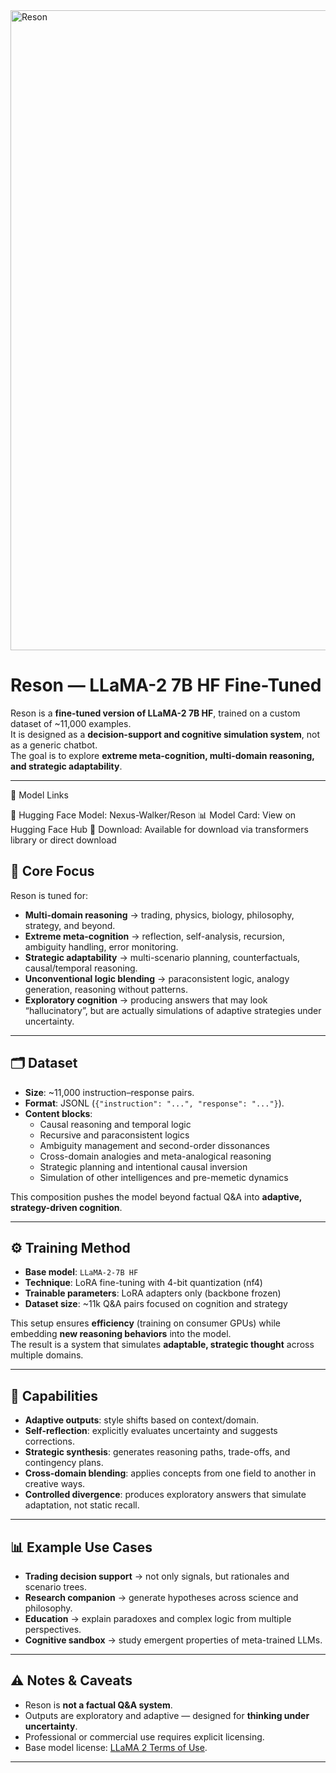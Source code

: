 <img width="1536" height="1024" alt="Reson" src="https://github.com/user-attachments/assets/ab5dc731-2ab3-4c10-a522-b090f81cffd0" />

# Reson — LLaMA-2 7B HF Fine-Tuned

Reson is a **fine-tuned version of LLaMA-2 7B HF**, trained on a custom dataset of ~11,000 examples.  
It is designed as a **decision-support and cognitive simulation system**, not as a generic chatbot.  
The goal is to explore **extreme meta-cognition, multi-domain reasoning, and strategic adaptability**.

---
🔗 Model Links

🤗 Hugging Face Model: Nexus-Walker/Reson
📊 Model Card: View on Hugging Face Hub
💾 Download: Available for download via transformers library or direct download

## 🎯 Core Focus

Reson is tuned for:
- **Multi-domain reasoning** → trading, physics, biology, philosophy, strategy, and beyond.  
- **Extreme meta-cognition** → reflection, self-analysis, recursion, ambiguity handling, error monitoring.  
- **Strategic adaptability** → multi-scenario planning, counterfactuals, causal/temporal reasoning.  
- **Unconventional logic blending** → paraconsistent logic, analogy generation, reasoning without patterns.  
- **Exploratory cognition** → producing answers that may look “hallucinatory”, but are actually simulations of adaptive strategies under uncertainty.

---

## 🗂 Dataset

- **Size**: ~11,000 instruction–response pairs.  
- **Format**: JSONL (`{"instruction": "...", "response": "..."}`).  
- **Content blocks**:
  - Causal reasoning and temporal logic  
  - Recursive and paraconsistent logics  
  - Ambiguity management and second-order dissonances  
  - Cross-domain analogies and meta-analogical reasoning  
  - Strategic planning and intentional causal inversion  
  - Simulation of other intelligences and pre-memetic dynamics  

This composition pushes the model beyond factual Q&A into **adaptive, strategy-driven cognition**.

---

## ⚙️ Training Method

- **Base model**: `LLaMA-2-7B HF`  
- **Technique**: LoRA fine-tuning with 4-bit quantization (nf4)  
- **Trainable parameters**: LoRA adapters only (backbone frozen)  
- **Dataset size**: ~11k Q&A pairs focused on cognition and strategy  

This setup ensures **efficiency** (training on consumer GPUs) while embedding **new reasoning behaviors** into the model.  
The result is a system that simulates **adaptable, strategic thought** across multiple domains.

---

## 🚀 Capabilities

- **Adaptive outputs**: style shifts based on context/domain.  
- **Self-reflection**: explicitly evaluates uncertainty and suggests corrections.  
- **Strategic synthesis**: generates reasoning paths, trade-offs, and contingency plans.  
- **Cross-domain blending**: applies concepts from one field to another in creative ways.  
- **Controlled divergence**: produces exploratory answers that simulate adaptation, not static recall.

---

## 📊 Example Use Cases

- **Trading decision support** → not only signals, but rationales and scenario trees.  
- **Research companion** → generate hypotheses across science and philosophy.  
- **Education** → explain paradoxes and complex logic from multiple perspectives.  
- **Cognitive sandbox** → study emergent properties of meta-trained LLMs.

---

## ⚠️ Notes & Caveats

- Reson is **not a factual Q&A system**.  
- Outputs are exploratory and adaptive — designed for **thinking under uncertainty**.  
- Professional or commercial use requires explicit licensing.  
- Base model license: [LLaMA 2 Terms of Use](https://ai.meta.com/llama/license/).

---
